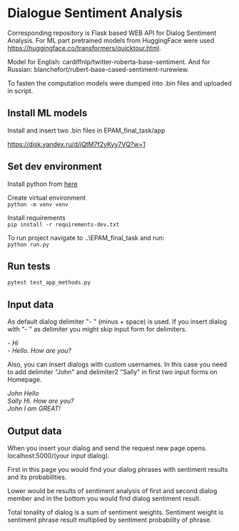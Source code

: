 # Dialogue Sentiment Analysis

Corresponding repository is Flask based WEB API for Dialog Sentiment Analysis.
For ML part pretrained models from HuggingFace were used https://huggingface.co/transformers/quicktour.html.

Model for English: cardiffnlp/twitter-roberta-base-sentiment.
And for Russian: blanchefort/rubert-base-cased-sentiment-rurewiew.

To fasten the computation models were dumped into .bin files and uploaded in script.

## Install ML models
Install and insert two .bin files in EPAM_final_task/app

https://disk.yandex.ru/d/iQtM7f2yKyy7VQ?w=1

## Set dev environment
Install python from [here](https://www.python.org/downloads/)

Create virtual environment  
`python -m venv venv`

Install requirements  
`pip install -r requirements-dev.txt`

To run project navigate to ..\EPAM_final_task and run:  
`python run.py`

## Run tests
`pytest test_app_methods.py`

## Input data

As default dialog delimiter "- " (minus + space) is used. If you insert dialog with "- " as delimiter you might skip input form for delimiters.

*- Hi*  
*- Hello. How are you?*

Also, you can insert dialogs with custom usernames. In this case you need to add delimiter "John" and delimiter2 "Sally" in first two input forms on Homepage.

*John Hello  
Sally Hi. How are you?  
John I am GREAT!*


## Output data

When you insert your dialog and send the request new page opens. localhost:5000/(your input dialog).

First in this page you would find your dialog phrases with sentiment results and its probabilities.

Lower would be results of sentiment analysis of first and second dialog member and in the bottom you would find dialog sentiment result.

Total tonality of dialog is a sum of sentiment weights.
Sentiment weight is sentiment phrase result multiplied by sentiment probability of phrase.
